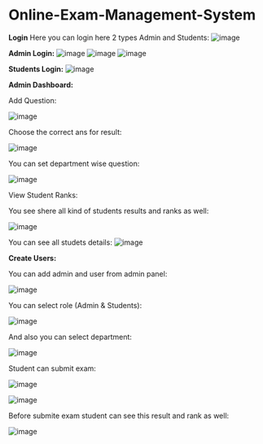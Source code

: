 # Online-Exam-Management-System
**Login**
Here you can login here 2 types Admin and Students:
![image](https://github.com/user-attachments/assets/38eb1cc2-e26e-42bb-b43e-845010735cd0)



**Admin Login:**
![image](https://github.com/user-attachments/assets/6cb199e1-d399-4082-bdba-473f7114f377)
![image](https://github.com/user-attachments/assets/c7a8c141-1cc3-4e2e-8542-24ecf446e3a2)
![image](https://github.com/user-attachments/assets/10e2643c-ca5e-4d25-9d7a-25f26d9cda5c)


**Students Login:**
![image](https://github.com/user-attachments/assets/e9280d91-288d-408f-83f1-af5b48062ab5)


**Admin Dashboard:**

Add Question:

![image](https://github.com/user-attachments/assets/7752ae13-fddc-40d0-95f7-05242aa0cf8f)


Choose the correct ans for result:

![image](https://github.com/user-attachments/assets/4bca473f-bda7-4e59-a439-b39847f421bf)


You can set department wise question:


![image](https://github.com/user-attachments/assets/dac05af1-459d-4fd5-8ed4-d2a0696e15b2)


View Student Ranks:


You see shere all kind of students results and ranks as well:


![image](https://github.com/user-attachments/assets/6e5d71c7-c8f9-46c3-b16a-5e9ec212f883)

You can see all studets details:
![image](https://github.com/user-attachments/assets/269e689e-0274-4c9b-bd0e-137bdba066d8)


**Create Users:**

You can add admin and user from admin panel:


![image](https://github.com/user-attachments/assets/5b66373e-7577-4557-afa5-ea1f934f56d2)



You can select role (Admin & Students):



![image](https://github.com/user-attachments/assets/ba4aa78e-87f3-44d1-8664-9ad409b751f8)



And also you can select department:


![image](https://github.com/user-attachments/assets/a05ce6ed-95b7-4c2c-98dd-c3367b57081f)



Student can submit exam:

![image](https://github.com/user-attachments/assets/adb228d4-0600-4ce3-975c-dc787cc38010)


![image](https://github.com/user-attachments/assets/2ac15de1-8307-427e-9bd0-be5cb56a8cdb)


Before submite exam student can see this result and rank as well:

![image](https://github.com/user-attachments/assets/373cbf1a-193a-4746-9b94-1151b13231ea)
